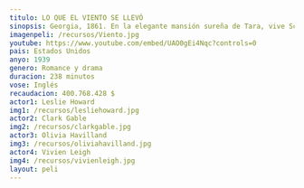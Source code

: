 ```yaml
---
titulo: LO QUE EL VIENTO SE LLEVÓ
sinopsis: Georgia, 1861. En la elegante mansión sureña de Tara, vive Scarlett O'Hara (Vivien Leigh), la joven más bella, caprichosa y egoísta de la región. Ella suspira por el amor de Ashley (Leslie Howard), pero él está prometido con su prima, la dulce y bondadosa Melanie (Olivia de Havilland). En la última fiesta antes del estallido de la Guerra de Secesión (1861-1865), Scarlett conoce al cínico y apuesto Rhett Butler (Clark Gable), un vividor arrogante y aventurero, que sólo piensa en sí mismo y que no tiene ninguna intención de participar en la contienda. Lo único que él desea es hacerse rico y conquistar el corazón de la hermosa Scarlett.
imagenpeli: /recursos/Viento.jpg
youtube: https://www.youtube.com/embed/UAO0gEi4Nqc?controls=0
pais: Estados Unidos
anyo: 1939
genero: Romance y drama
duracion: 238 minutos
vose: Inglés
recaudacion: 400.768.428 $
actor1: Leslie Howard
img1: /recursos/lesliehoward.jpg
actor2: Clark Gable
img2: /recursos/clarkgable.jpg
actor3: Olivia Havilland
img3: /recursos/oliviahavilland.jpg
actor4: Vivien Leigh
img4: /recursos/vivienleigh.jpg
layout: peli
---
```

